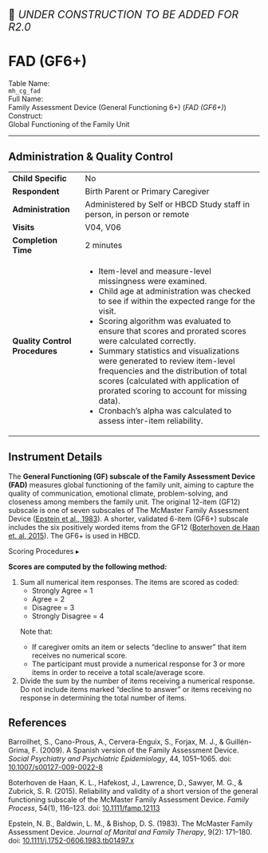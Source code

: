 <p style="font-size: 1.5em;">🚧 <i>UNDER CONSTRUCTION TO BE ADDED FOR R2.0</i> </p>

# FAD (GF6+)
<div class="info-block">
  <div class="info-row">
    <div class="info-label"><i class="fa fa-table"></i> Table Name:</div>
    <div class="info-value"><code>mh_cg_fad</code></div>
  </div>
  <div class="info-row">
    <div class="info-label"><i class="fa-solid fa-maximize"></i> Full Name:</div>
    <div class="info-value">
      Family Assessment Device (General Functioning 6+) (<i>FAD (GF6+)</i>) 
    </div>
  </div>
  <div class="info-row">
    <div class="info-label"><i class="fa-solid fa-tape"></i> Construct:</div>
    <div class="info-value">Global Functioning of the Family Unit</div>
  </div>
</div>

---------------------------------------------

## Administration & Quality Control

<table class="table-no-vertical-lines" style="width: 100%; border-collapse: collapse; table-layout: fixed;">
<tbody>
<tr><td><b>Child Specific</b></td>
<td>No </td></tr>
<tr><td><b>Respondent</b></td>
<td>Birth Parent or Primary Caregiver</td></tr>
<tr><td><b>Administration</b></td>
<td style="word-wrap: break-word; white-space: normal;">Administered by Self or HBCD Study staff in person, in person or remote</td></tr>
<tr><td><b>Visits</b></td>
<td>V04, V06</td></tr>
<tr><td><b>Completion Time</b></td>
<td>2 minutes</td></tr>
<tr><td><b>Quality Control Procedures</b></td>
<td style="word-wrap: break-word; white-space: normal;">
    <ul>
  <li>Item-level and measure-level missingness were examined.</li>
  <li>Child age at administration was checked to see if within the expected range for the visit.</li>
  <li>Scoring algorithm was evaluated to ensure that scores and prorated scores were calculated correctly.</li>
  <li>Summary statistics and visualizations were generated to review item-level frequencies and the distribution of total scores (calculated with application of prorated scoring to account for missing data).</li>
  <li>Cronbach’s alpha was calculated to assess inter-item reliability.</li>
</ul>
</td></tr>      
</tbody>
</table>

## Instrument Details

The **General Functioning (GF) subscale of the Family Assessment Device (FAD)** measures global functioning of the family unit, aiming to capture the quality of communication, emotional climate, problem-solving, and closeness among members the family unit. The original 12-item (GF12) subscale is one of seven subscales of The McMaster Family Assessment Device ([Epstein et al., 1983](https://doi.org/10.1111/j.1752-0606.1983.tb01497.x)). A shorter, validated 6-item (GF6+) subscale includes the six positively worded items from the GF12 ([Boterhoven de Haan et. al, 2015](https://doi.org/10.1111/famp.12113)).  The GF6+ is used in HBCD.

<div id="scoring" class="table-banner" onclick="toggleCollapse(this)">
  <span class="emoji"><i class="fa fa-calculator"></i></span>
  <span class="text-with-link">
  <span class="text">Scoring Procedures</span>
  <a class="anchor-link" href="#scoring" title="Copy link">
  <i class="fa-solid fa-link"></i>
  </a>
  </span>
  <span class="arrow">▸</span>
</div>
<div class="collapsible-content">
<p><strong>Scores are computed by the following method:</strong></p>
<ol>
  <li>
    Sum all numerical item responses. The items are scored as coded:
    <ul>
      <li>Strongly Agree = 1</li>
      <li>Agree = 2</li>
      <li>Disagree = 3</li>
      <li>Strongly Disagree = 4</li>
    </ul>
    <p>Note that:</p>
    <ul type="a">
      <li>If caregiver omits an item or selects “decline to answer” that item receives no numerical score.</li>
      <li>The participant must provide a numerical response for 3 or more items in order to receive a total scale/average score.</li>
    </ul>
  </li>
  <li>
    Divide the sum by the number of items receiving a numerical response. Do not include items marked “decline to answer” or items receiving no response in determining the total number of items.
  </li>
</ol>
</div>

## References

<div class="references"> 
<p>Barroilhet, S., Cano-Prous, A., Cervera-Enguix, S., Forjax, M. J., & Guillén-Grima, F. (2009). A Spanish version of the Family Assessment Device. <i>Social Psychiatry and Psychiatric Epidemiology</i>, 44, 1051–1065. doi: <a href="https://doi.org/10.1007/s00127-009-0022-8">10.1007/s00127-009-0022-8</a></p>
<p>Boterhoven de Haan, K. L., Hafekost, J., Lawrence, D., Sawyer, M. G., & Zubrick, S. R. (2015). Reliability and validity of a short version of the general functioning subscale of the McMaster Family Assessment Device. <i>Family Process</i>, 54(1), 116–123. doi: <a href="https://doi.org/10.1111/famp.12113">10.1111/famp.12113</a></p>
<p>Epstein, N. B., Baldwin, L. M., & Bishop, D. S. (1983). The McMaster Family Assessment Device. <i>Journal of Marital and Family Therapy</i>, 9(2): 171–180. doi: <a href="https://doi.org/10.1111/j.1752-0606.1983.tb01497.x">10.1111/j.1752-0606.1983.tb01497.x</a></p>  
</div>

<br>
